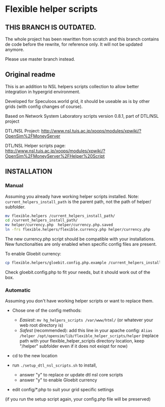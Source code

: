 # Flexible helper scripts

## THIS BRANCH IS OUTDATED.

The whole project has been rewritten from scratch and this branch contains de code before the rewrite, for reference only. It will not be updated anymore.

Please use master branch instead.

## Original readme

This is an addition to NSL helpers scripts collection to allow better integration in hypergrid environment.

Developed for Speculoos.world grid, it should be useable as is by other grids (with config changes of course).

Based on Network System Laboratory scripts version 0.8.1, part of DTL/NSL project

DTL/NSL Project: <http://www.nsl.tuis.ac.jp/xoops/modules/xpwiki/?OpenSim%2FMoneyServer>

DTL/NSL Helper scripts page: <http://www.nsl.tuis.ac.jp/xoops/modules/xpwiki/?OpenSim%2FMoneyServer%2FHelper%20Script>

## INSTALLATION

### Manual

Assuming you already have working helper scripts installed. Note: `current_helpers_install_path` is the parent path, not the path of helper/ subfolder.

```bash
mv flexible.helpers /current_helpers_install_path/
cd /current_helpers_install_path/
mv helper/currency.php  helper/currency.php.saved
ln -frs flexible.helpers/flexible.currency.php helper/currency.php
```

The new currency.php script should be compatible with your installations. New functionalties are only enabled when specific config files are present.

To enable Gloebit currency:

```bash
cp flexible.helpers/gloebit.config.php.example /current_helpers_install_path/config/gloebit.config.php
```

Check gloebit.config.php to fit your needs, but it should work out of the box.

### Automatic

Assuming you don't have working helper scripts or want to replace them.

- Chose one of the config methods:

  - _Easiest_: `mv hg_helpers_scripts /var/www/html/` (or whatever your web root directory is)
  - _Safest_ (recommended): add this line in your apache config: `Alias /helper /opt/opensim/lib/flexible_helper_scripts/helper` (replace path with your flexible_helper_scripts directory location, keep "/helper" subfolder even if it does not exiqst for now)

- cd to the new location

- run `./setup_dtl_nsl_scripts.sh` to install,

  - answer "y" to replace or update dtl nsl core scripts
  - answer "y" to enable Gloebit currency

- edit config/*.php to suit your grid specific settings

(if you run the setup script again, your config.php file will be preserved)
